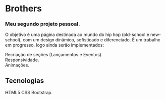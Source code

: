 # Brothers
### Meu segundo projeto pessoal.

O objetivo é uma página destinada ao mundo do hip hop (old-school e new-school), com um design dinâmico, sofisticado e diferenciado.
É um trabalho em progresso, logo ainda serão implementados:

Recriação de seções (Lançamentos e Eventos).<br>
Responsividade.<br>
Animações.

## Tecnologias
HTML5
CSS
Bootstrap.
